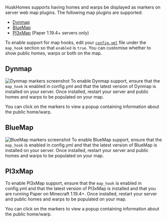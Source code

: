 HuskHomes supports having homes and warps be displayed as markers on server web map plugins. The following map plugins are supported:
* [Dynmap](https://github.com/webbukkit/dynmap)
* [BlueMap](https://github.com/BlueMap-Minecraft/BlueMap)
* [Pl3xMap](https://github.com/BillyGalbreath/Pl3xMap) (Paper 1.19.4+ servers only)

To enable support for map hooks, edit your [`config.yml`](config-file) file under the `map_hook` section so that `enabled` is `true`. You can customise whether to show public homes, warps or both on the map.

## Dynmap
![Dynmap markers screenshot](https://raw.githubusercontent.com/WiIIiam278/HuskHomes2/master/images/dynmap-hook.png)
To enable Dynmap support, ensure that the `map_hook` is enabled in config.yml and that the latest version of Dynmap is installed on your server. Once installed, restart your server and public homes and warps to be populated on your map.

You can click on the markers to view a popup containing information about the public home/warp.

## BlueMap
![BlueMap markers screenshot](https://raw.githubusercontent.com/WiIIiam278/HuskHomes2/master/images/bluemap-hook.png)
To enable BlueMap support, ensure that the `map_hook` is enabled in config.yml and that the latest version of BlueMap is installed on your server. Once installed, restart your server and public homes and warps to be populated on your map.

## Pl3xMap
To enable Pl3xMap support, ensure that the `map_hook` is enabled in config.yml and that the latest version of Pl3xMap is installed and that you are running Paper on Minecraft 1.19.4+. Once installed, restart your server and public homes and warps to be populated on your map.

You can click on the markers to view a popup containing information about the public home/warp.